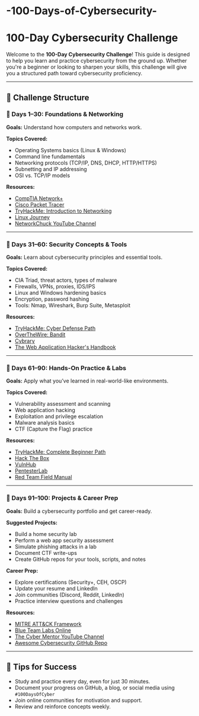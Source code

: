 # -100-Days-of-Cybersecurity-

# 100-Day Cybersecurity Challenge

Welcome to the **100-Day Cybersecurity Challenge**! This guide is designed to help you learn and practice cybersecurity from the ground up. Whether you're a beginner or looking to sharpen your skills, this challenge will give you a structured path toward cybersecurity proficiency.

---

## 📅 Challenge Structure

### 🔹 Days 1–30: Foundations & Networking

**Goals:** Understand how computers and networks work.

**Topics Covered:**

* Operating Systems basics (Linux & Windows)
* Command line fundamentals
* Networking protocols (TCP/IP, DNS, DHCP, HTTP/HTTPS)
* Subnetting and IP addressing
* OSI vs. TCP/IP models

**Resources:**

* [CompTIA Network+](https://www.comptia.org/certifications/network)
* [Cisco Packet Tracer](https://www.netacad.com/courses/packet-tracer)
* [TryHackMe: Introduction to Networking](https://tryhackme.com/room/introtonetworking)
* [Linux Journey](https://linuxjourney.com/)
* [NetworkChuck YouTube Channel](https://www.youtube.com/c/NetworkChuck)

---

### 🔹 Days 31–60: Security Concepts & Tools

**Goals:** Learn about cybersecurity principles and essential tools.

**Topics Covered:**

* CIA Triad, threat actors, types of malware
* Firewalls, VPNs, proxies, IDS/IPS
* Linux and Windows hardening basics
* Encryption, password hashing
* Tools: Nmap, Wireshark, Burp Suite, Metasploit

**Resources:**

* [TryHackMe: Cyber Defense Path](https://tryhackme.com/path/outline/cyber-defense)
* [OverTheWire: Bandit](https://overthewire.org/wargames/bandit/)
* [Cybrary](https://www.cybrary.it/)
* [The Web Application Hacker's Handbook](https://www.amazon.com/Web-Application-Hackers-Handbook-Exploiting/dp/1118026470)

---

### 🔹 Days 61–90: Hands-On Practice & Labs

**Goals:** Apply what you’ve learned in real-world-like environments.

**Topics Covered:**

* Vulnerability assessment and scanning
* Web application hacking
* Exploitation and privilege escalation
* Malware analysis basics
* CTF (Capture the Flag) practice

**Resources:**

* [TryHackMe: Complete Beginner Path](https://tryhackme.com/path/outline/beginner)
* [Hack The Box](https://www.hackthebox.com/)
* [VulnHub](https://www.vulnhub.com/)
* [PentesterLab](https://pentesterlab.com/)
* [Red Team Field Manual](https://www.amazon.com/Red-Team-Field-Manual-RTFM/dp/1494295504)

---

### 🔹 Days 91–100: Projects & Career Prep

**Goals:** Build a cybersecurity portfolio and get career-ready.

**Suggested Projects:**

* Build a home security lab
* Perform a web app security assessment
* Simulate phishing attacks in a lab
* Document CTF write-ups
* Create GitHub repos for your tools, scripts, and notes

**Career Prep:**

* Explore certifications (Security+, CEH, OSCP)
* Update your resume and LinkedIn
* Join communities (Discord, Reddit, LinkedIn)
* Practice interview questions and challenges

**Resources:**

* [MITRE ATT\&CK Framework](https://attack.mitre.org/)
* [Blue Team Labs Online](https://blueteamlabs.online/)
* [The Cyber Mentor YouTube Channel](https://www.youtube.com/c/TheCyberMentor)
* [Awesome Cybersecurity GitHub Repo](https://github.com/sbilly/awesome-security)

---

## 🧠 Tips for Success

* Study and practice every day, even for just 30 minutes.
* Document your progress on GitHub, a blog, or social media using `#100DaysOfCyber`
* Join online communities for motivation and support.
* Review and reinforce concepts weekly.
